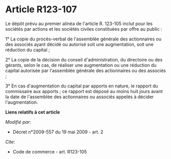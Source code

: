 # Article R123-107

Le dépôt prévu au premier alinéa de l'article R. 123-105 inclut pour les sociétés par actions et les sociétés civiles
constituées par offre au public :

1° La copie du procès-verbal de l'assemblée générale des actionnaires ou des associés ayant décidé ou autorisé soit une
augmentation, soit une réduction du capital ;

2° La copie de la décision du conseil d'administration, du directoire ou des gérants, selon le cas, de réaliser une
augmentation ou une réduction du capital autorisée par l'assemblée générale des actionnaires ou des associés ;

3° En cas d'augmentation du capital par apports en nature, le rapport du commissaire aux apports ; ce rapport est déposé au
moins huit jours avant la date de l'assemblée des actionnaires ou associés appelés à décider l'augmentation.

**Liens relatifs à cet article**

_Modifié par_:

  - Décret n°2009-557 du 19 mai 2009 - art. 2

_Cite_:

  - Code de commerce - art. R123-105
